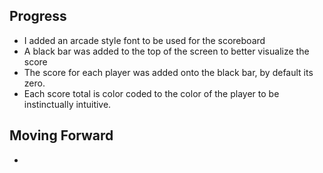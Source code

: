 ## Progress
- I added an arcade style font to be used for the scoreboard
- A black bar was added to the top of the screen to better visualize the score
- The score for each player was added onto the black bar, by default its zero.
- Each score total is color coded to the color of the player to be instinctually intuitive.

## Moving Forward
- 
